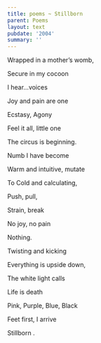 ```yaml
---
title: poems ~ Stillborn
parent: Poems
layout: text
pubdate: '2004'
summary: ''
---
```

Wrapped in a mother’s womb,

Secure in my cocoon

I hear…voices

Joy and pain are one

Ecstasy, Agony

Feel it all, little one

The circus is beginning.



Numb I have become

Warm and intuitive, mutate

To Cold and calculating,

Push, pull,

Strain, break

No joy, no pain

Nothing.



Twisting and kicking

Everything is upside down,

The white light calls

Life is death

Pink, Purple, Blue, Black

Feet first, I arrive

Stillborn .
